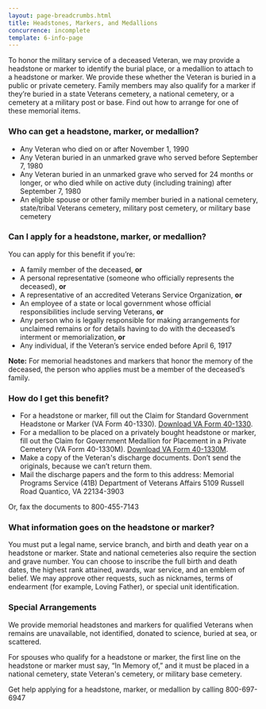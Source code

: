 ```yaml
---
layout: page-breadcrumbs.html
title: Headstones, Markers, and Medallions
concurrence: incomplete
template: 6-info-page
---
```



To honor the military service of a deceased Veteran, we may provide a headstone or marker to identify the burial place, or a medallion to attach to a headstone or marker. We provide these whether the Veteran is buried in a public or private cemetery. Family members may also qualify for a marker if they’re buried in a state Veterans cemetery, a national cemetery, or a cemetery at a military post or base. Find out how to arrange for one of these memorial items.

### Who can get a headstone, marker, or medallion?

- Any Veteran who died on or after November 1, 1990
- Any Veteran buried in an unmarked grave who served before September 7, 1980
- Any Veteran buried in an unmarked grave who served for 24 months or longer, or who died while on active duty (including training) after September 7, 1980
- An eligible spouse or other family member buried in a national cemetery, state/tribal Veterans cemetery, military post cemetery, or military base cemetery

### Can I apply for a headstone, marker, or medallion?

You can apply for this benefit if you’re:
- A family member of the deceased, **or**
- A personal representative (someone who officially represents the deceased), **or**
- A representative of an accredited Veterans Service Organization, **or**
- An employee of a state or local government whose official responsibilities include serving Veterans, **or**
- Any person who is legally responsible for making arrangements for unclaimed remains or for details having to do with the deceased’s interment or memorialization, **or**
- Any individual, if the Veteran’s service ended before April 6, 1917

**Note:** For memorial headstones and markers that honor the memory of the deceased, the person who applies must be a member of the deceased’s family.


### How do I get this benefit? 

- For a headstone or marker, fill out the Claim for Standard Government Headstone or Marker (VA Form 40-1330). [Download VA Form 40-1330](http://www.va.gov/vaforms/va/pdf/VA40-1330.pdf).
- For a medallion to be placed on a privately bought headstone or marker, fill out the Claim for Government Medallion for Placement in a Private Cemetery (VA Form 40-1330M). [Download VA Form 40-1330M](http://www.va.gov/vaforms/va/pdf/VA40-1330M.pdf).
- Make a copy of the Veteran's discharge documents. Don’t send the originals, because we can’t return them.
- Mail the discharge papers and the form to this address: 
Memorial Programs Service (41B)
Department of Veterans Affairs
5109 Russell Road
Quantico, VA 22134-3903

Or, fax the documents to <span class="tel">800-455-7143</span>


<div class="call-out" markdown="0">

### What information goes on the headstone or marker?

You must put a legal name, service branch, and birth and death year on a headstone or marker. State and national cemeteries also require the section and grave number. You can choose to inscribe the full birth and death dates, the highest rank attained, awards, war service, and an emblem of belief. We may approve other requests, such as nicknames, terms of endearment (for example, Loving Father), or special unit identification.


</div>

### Special Arrangements 

We provide memorial headstones and markers for qualified Veterans when remains are unavailable, not identified, donated to science, buried at sea, or scattered. 

For spouses who qualify for a headstone or marker, the first line on the headstone or marker must say, “In Memory of,” and it must be placed in a national cemetery, state Veteran's cemetery, or military base cemetery. 

Get help applying for a headstone, marker, or medallion by calling <span class="tel">800-697-6947</span>
